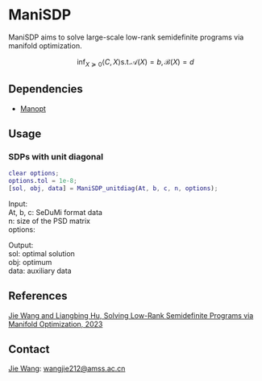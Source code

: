 # ManiSDP
ManiSDP aims to solve large-scale low-rank semidefinite programs via manifold optimization.

$$\inf_{X\succeq0} \langle C, X\rangle \text{s.t.} \mathcal{A}(X)=b,  \mathcal{B}(X)=d$$

## Dependencies
- [Manopt](https://github.com/NicolasBoumal/manopt)

## Usage
### SDPs with unit diagonal

```matlab
clear options;
options.tol = 1e-8;
[sol, obj, data] = ManiSDP_unitdiag(At, b, c, n, options);
```

Input:  
At, b, c: SeDuMi format data   
n: size of the PSD matrix  
options:

Output:  
sol: optimal solution  
obj: optimum  
data: auxiliary data

## References
[Jie Wang and Liangbing Hu, Solving Low-Rank Semidefinite Programs via Manifold Optimization, 2023]()  

## Contact
[Jie Wang](https://wangjie212.github.io/jiewang/): wangjie212@amss.ac.cn  
